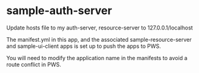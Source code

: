# sample-auth-server


Update hosts file to my auth-server, resource-server to 127.0.0.1/localhost


The manifest.yml in this app, and the associated sample-resource-server and sample-ui-client apps is set 
up to push the apps to PWS.

You will need to modify the application name in the manifests to avoid a route conflict in PWS.
